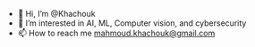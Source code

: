 - 👋 Hi, I’m @Khachouk
- 👀 I’m interested in AI, ML, Computer vision, and cybersecurity
- 📫 How to reach me mahmoud.khachouk@gmail.com
